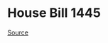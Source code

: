 # House Bill 1445

[Source](http://lawfilesext.leg.wa.gov/biennium/2021-22/Xml/Bills/House%20Bills/1445.xml)